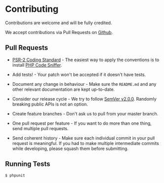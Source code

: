 # Contributing

Contributions are welcome and will be fully credited.

We accept contributions via Pull Requests on [Github](https://github.com/UCSDMath/Sftp).

## Pull Requests

- [PSR-2 Coding Standard](https://github.com/php-fig/fig-standards/blob/master/accepted/PSR-2-coding-style-guide.md) - The easiest way to apply the conventions is to install [PHP Code Sniffer](http://pear.php.net/package/PHP_CodeSniffer).

- Add tests! - Your patch won't be accepted if it doesn't have tests.

- Document any change in behaviour - Make sure the `README.md` and any other relevant documentation are kept up-to-date.

- Consider our release cycle - We try to follow [SemVer v2.0.0](http://semver.org/). Randomly breaking public APIs is not an option.

- Create feature branches - Don't ask us to pull from your master branch.

- One pull request per feature - If you want to do more than one thing, send multiple pull requests.

- Send coherent history - Make sure each individual commit in your pull request is meaningful. If you had to make multiple intermediate commits while developing, please squash them before submitting.

## Running Tests

``` bash
$ phpunit
```
